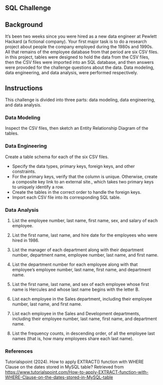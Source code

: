 ## SQL Challenge

## Background
It’s been two weeks since you were hired as a new data engineer at Pewlett Hackard (a fictional company). Your first major task is to do a research project about people the company employed during the 1980s and 1990s. All that remains of the employee database from that period are six CSV files. in this project, tables were designed to hold the data from the CSV files, then the CSV files were imported into an SQL database, and then answers were provoded for the challenge questions about the data. Data modeling, data engineering, and data analysis, were performed respectively.


## Instructions
This challenge is divided into three parts: data modeling, data engineering, and data analysis.


### Data Modeling
Inspect the CSV files, then sketch an Entity Relationship Diagram of the tables.

### Data Engineering
Create a table schema for each of the six CSV files. 

- Specify the data types, primary keys, foreign keys, and other constraints.
- For the primary keys, verify that the column is unique. Otherwise, create a composite key link to an external site., which takes two primary keys to uniquely identify a row.
- Create the tables in the correct order to handle the foreign keys.
- Import each CSV file into its corresponding SQL table.


### Data Analysis
1. List the employee number, last name, first name, sex, and salary of each employee.

2. List the first name, last name, and hire date for the employees who were hired in 1986.

3. List the manager of each department along with their department number, department name, employee number, last name, and first name.

4. List the department number for each employee along with that employee’s employee number, last name, first name, and department name.

5. List the first name, last name, and sex of each employee whose first name is Hercules and whose last name begins with the letter B.

6. List each employee in the Sales department, including their employee number, last name, and first name.

7. List each employee in the Sales and Development departments, including their employee number, last name, first name, and department name.

8. List the frequency counts, in descending order, of all the employee last names (that is, how many employees share each last name).

### References

Tutorialspoint (2024). How to apply EXTRACT() function with WHERE Clause on the dates stored in MySQL table? Retrieved from https://www.tutorialspoint.com/How-to-apply-EXTRACT-function-with-WHERE-Clause-on-the-dates-stored-in-MySQL-table
